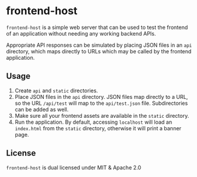 # frontend-host
`frontend-host` is a simple web server that can be used to test the frontend of an application without needing any working backend APIs.

Appropriate API responses can be simulated by placing JSON files in an `api` directory, which maps directly to URLs which may be called by the frontend application.

## Usage

1) Create `api` and `static` directories.
2) Place JSON files in the `api` directory. JSON files map directly to a URL, so the URL `/api/test` will map to the `api/test.json` file. Subdirectories can be added as well.
3) Make sure all your frontend assets are available in the `static` directory.
4) Run the application. By default, accessing `localhost` will load an `index.html` from the `static` directory, otherwise it will print a banner page.

## License
`frontend-host` is dual licensed under MIT & Apache 2.0